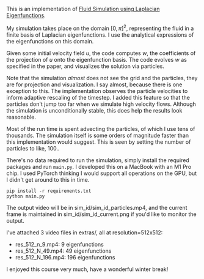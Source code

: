 This is an implementation of [Fluid Simulation using Laplacian Eigenfunctions](https://dl.acm.org/doi/10.1145/2077341.2077351). 

My simulation takes place on the domain $[0, \pi]^2$, representing the fluid in a finite basis of Laplacian eigenfunctions. I use the analytical expressions of the eigenfunctions on this domain. 

Given some initial velocity field $u$, the code computes $w$, the coefficients of the projection of $u$ onto the eigenfunction basis. The code evolves $w$ as specified in the paper, and visualizes the solution via particles. 

Note that the simulation _almost_ does not see the grid and the particles, they are for projection and visualization. I say almost, because there is one exception to this. The implementation observes the particle velocities to inform adaptive rescaling of the timestep. I added this feature so that the particles don't jump too far when we simulate high velocity flows. Although the simulation is unconditionally stable, this does help the results look reasonable. 

Most of the run time is spent advecting the particles, of which I use tens of thousands. The simulation itself is some orders of magnitude faster than this implementation would suggest. This is seen by setting the number of particles to like, 100..

There's no data required to run the simulation, simply install the required packages and run `main.py`. I developed this on a MacBook with an M1 Pro chip. I used PyTorch thinking I would support all operations on the GPU, but I didn't get around to this in time. 

```
pip install -r requirements.txt
python main.py
```

The output video will be in sim_id/sim_id_particles.mp4, and the current frame is maintained in sim_id/sim_id_current.png if you'd like to monitor the output. 

I've attached 3 video files in extras/, all at resolution=512x512:
- res_512_n_9.mp4: 9 eigenfunctions
- res_512_N_49.mp4: 49 eigenfunctions
- res_512_N_196.mp4: 196 eigenfunctions

I enjoyed this course very much, have a wonderful winter break!